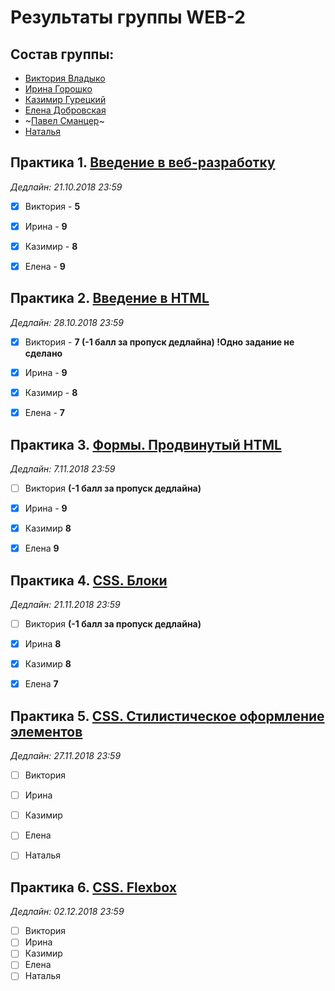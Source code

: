 # Результаты группы WEB-2

## Состав группы:

* [Виктория Владыко](https://github.com/AdukarIT/VladykoVP)
* [Ирина Горошко](https://github.com/AdukarIT/GoroshkoIP)
* [Казимир Гурецкий](https://github.com/AdukarIT/GureckyjKV)
* [Елена Добровская](https://github.com/AdukarIT/DobrovskayaEF)
* ~[Павел Сманцер](https://github.com/AdukarIT/SmanzerPL)~
* [Наталья](https://github.com/AdukarIT/)


## Практика 1. [Введение в веб-разработку](task1.pdf)

*Дедлайн: 21.10.2018 23:59*

- [x] Виктория - **5**
- [x] Ирина - **9**
- [x] Казимир - **8**
- [x] Елена - **9**


## Практика 2. [Введение в HTML](HTML-bases.md)

*Дедлайн: 28.10.2018 23:59*

- [x] Виктория - **7 (-1 балл за пропуск дедлайна) !Одно задание не сделано**
- [x] Ирина - **9**
- [x] Казимир - **8**
- [x] Елена - **7**


## Практика 3. [Формы. Продвинутый HTML](HTML-advance.md)

*Дедлайн: 7.11.2018 23:59*

- [ ] Виктория **(-1 балл за пропуск дедлайна)**
- [x] Ирина - **9**
- [x] Казимир **8**
- [x] Елена **9**



## Практика 4. [CSS. Блоки](CSS-blocks.md)

*Дедлайн: 21.11.2018 23:59*

- [ ] Виктория **(-1 балл за пропуск дедлайна)**
- [x] Ирина **8**
- [x] Казимир **8**
- [x] Елена **7**


## Практика 5. [CSS. Стилистическое оформление элементов](CSS-styles.md)

*Дедлайн: 27.11.2018 23:59*

- [ ] Виктория
- [ ] Ирина
- [ ] Казимир
- [ ] Елена
- [ ] Наталья


## Практика 6. [CSS. Flexbox](flexbox.pdf)

*Дедлайн: 02.12.2018 23:59*

- [ ] Виктория
- [ ] Ирина
- [ ] Казимир
- [ ] Елена
- [ ] Наталья
